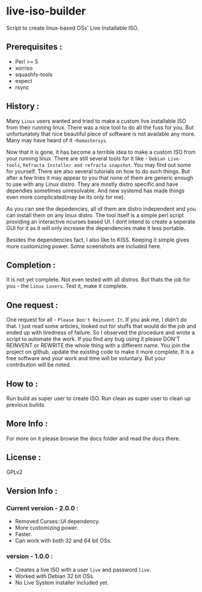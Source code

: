 # live-iso-builder

Script to create linux-based OSs' Live Installable ISO. 

## Prerequisites :

* Perl >= 5 
* xorriso
* squashfs-tools
* expect
* rsync

## History :

Many `Linux` users wanted and tried to make a custom live installable ISO from their running linux. There was a nice tool to do
all the fuss for you. But unfortunately that nice beautiful piece of software is not available any more. Many may have heard of 
it -`Remastersys`. 

Now that it is gone, it has become a terrible idea to make a custom ISO from your running linux. There are still several tools 
for it like - `Debian Live-tools`, `Refracta Installer and refracta snapshot`. You may find out some for yourself. There are 
also several tutorials on how to do such things. But after a few tries it may appear to you that none of them are generic 
enough to use with any Linux distro. They are mostly distro specific and have dependies sometimes unresolvable. And new 
systemd has made things even more complicated(may be its only for me).

As you can see the depedencies, all of them are distro independent and you can install them on any linux distro. The tool itself
is a simple perl script providing an interactive ncurses based UI. I dont intend to create a seperate GUI for it as it will 
only increase the dependencies make it less portable.

Besides the dependencies fact, I also like to KISS. Keeping it simple gives more customizing power. Some sceenshots are included 
here.

## Completion :

It is not yet complete. Not even tested with all distros. But thats the job for you - the `Linux Lovers`. Test it, make it 
complete.

## One request :

One request for all - `Please Don't Reinvent It`. If you ask me, I didn't do that. I just read some articles, looked out for 
stuffs that would do the job and ended up with tiredness of failure. So I observed the procedure and wrote a script to 
automate the work. If you find any bug using it please DON'T REINVENT or REWRITE the whole thing with a different name. You join 
the project on github, update the existing code to make it more complete. It is a free software and your work and time will
be voluntary. But your contribution will be noted.

## How to :

Run build as super user to create ISO. Run clean as super user to clean up previous builds.

## More Info :

For more on it please browse the docs folder and read the docs there.

## License :

GPLv2

## Version Info :

### Current version - 2.0.0 :

* Removed Curses::UI dependency.
* More customizing power.
* Faster.
* Can work with both 32 and 64 bit OSs.

### version - 1.0.0 :

* Creates a live ISO with a user `live` and password `live`. 
* Worked with Debian 32 bit OSs.
* No Live System installer included yet.
